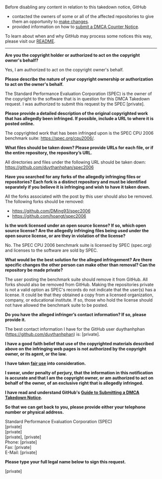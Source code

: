 Before disabling any content in relation to this takedown notice, GitHub
- contacted the owners of some or all of the affected repositories to give them an opportunity to [make changes](https://docs.github.com/en/github/site-policy/dmca-takedown-policy#a-how-does-this-actually-work).
- provided information on how to [submit a DMCA Counter Notice](https://docs.github.com/en/articles/guide-to-submitting-a-dmca-counter-notice).

To learn about when and why GitHub may process some notices this way, please visit our [README](https://github.com/github/dmca/blob/master/README.md).

---

**Are you the copyright holder or authorized to act on the copyright owner's behalf?**

Yes, I am authorized to act on the copyright owner's behalf.

**Please describe the nature of your copyright ownership or authorization to act on the owner's behalf.**

The Standard Performance Evaluation Corporation (SPEC) is the owner of the copyright to the software that is in question for this DMCA Takedown request. I was authorized to submit this request by the SPEC [private].

**Please provide a detailed description of the original copyrighted work that has allegedly been infringed. If possible, include a URL to where it is posted online.**

The copyrighted work that has been infringed upon is the SPEC CPU 2006 benchmark suite: https://spec.org/cpu2006/.

**What files should be taken down? Please provide URLs for each file, or if the entire repository, the repository’s URL.**

All directories and files under the following URL should be taken down: https://github.com/duythanhphan/spec2006

**Have you searched for any forks of the allegedly infringing files or repositories? Each fork is a distinct repository and must be identified separately if you believe it is infringing and wish to have it taken down.**

All the forks associated with the post by this user should also be removed. The following forks should be removed:  
* https://github.com/DMing93/spec2006  
* https://github.com/hoangt/spec2006

**Is the work licensed under an open source license? If so, which open source license? Are the allegedly infringing files being used under the open source license, or are they in violation of the license?**

No. The SPEC CPU 2006 benchmark suite is licensed by SPEC (spec.org) and licenses to the software are sold by SPEC.

**What would be the best solution for the alleged infringement? Are there specific changes the other person can make other than removal? Can the repository be made private?**

The user posting the benchmark suite should remove it from GitHub. All forks should also be removed from GitHub. Making the repositories private is not a valid option as SPEC's records do not indicate that the user(s) has a license. It could be that they obtained a copy from a licensed organization, company, or educational institute. If so, those who hold the license should not have allowed the benchmark suite to be posted.

**Do you have the alleged infringer’s contact information? If so, please provide it.**

The best contact information I have for the GitHub user duythanhphan (https://github.com/duythanhphan) is: [private].

**I have a good faith belief that use of the copyrighted materials described above on the infringing web pages is not authorized by the copyright owner, or its agent, or the law.**

**I have taken <a href="https://www.lumendatabase.org/topics/22">fair use</a> into consideration.**

**I swear, under penalty of perjury, that the information in this notification is accurate and that I am the copyright owner, or am authorized to act on behalf of the owner, of an exclusive right that is allegedly infringed.**

**I have read and understand GitHub's <a href="https://docs.github.com/articles/guide-to-submitting-a-dmca-takedown-notice/">Guide to Submitting a DMCA Takedown Notice</a>.**

**So that we can get back to you, please provide either your telephone number or physical address.**

Standard Performance Evaluation Corporation (SPEC)  
[private]  
[private]  
[private], [private]  
Phone: [private]  
Fax: [private]  
E-Mail: [private]

**Please type your full legal name below to sign this request.**

[private]
